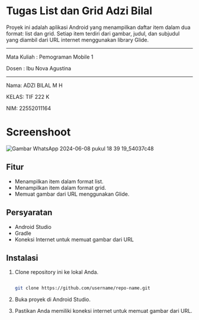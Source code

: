 # Tugas List dan Grid Adzi Bilal

Proyek ini adalah aplikasi Android yang menampilkan daftar item dalam dua format: list dan grid. Setiap item terdiri dari gambar, judul, dan subjudul yang diambil dari URL internet menggunakan library Glide.

---

Mata Kuliah : Pemograman Mobile 1

Dosen : Ibu Nova Agustina

---

Nama: ADZI BILAL M H

KELAS: TIF 222 K

NIM: 22552011164

# Screenshoot
![Gambar WhatsApp 2024-06-08 pukul 18 39 19_54037c48](https://github.com/adzibilal/list-and-grid/assets/41812877/4b45f140-81af-497c-a123-786128fd81c2)

## Fitur

- Menampilkan item dalam format list.
- Menampilkan item dalam format grid.
- Memuat gambar dari URL menggunakan Glide.

## Persyaratan

- Android Studio
- Gradle
- Koneksi Internet untuk memuat gambar dari URL

## Instalasi

1. Clone repository ini ke lokal Anda.
   ```sh
   
   git clone https://github.com/username/repo-name.git
   ```

2. Buka proyek di Android Studio.

3. Pastikan Anda memiliki koneksi internet untuk memuat gambar dari URL.
